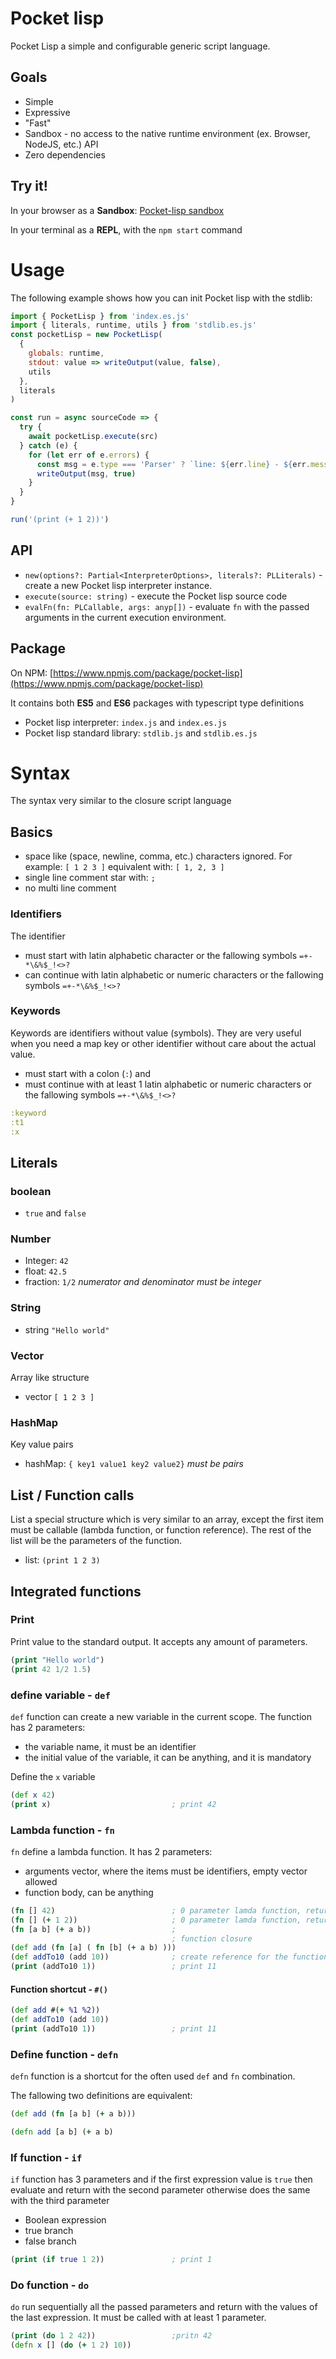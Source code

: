 # Pocket lisp

Pocket Lisp a simple and configurable generic script language.

## Goals

- Simple
- Expressive
- "Fast"
- Sandbox - no access to the native runtime environment (ex. Browser, NodeJS, etc.) API
- Zero dependencies

## Try it!

In your browser as a **Sandbox**: [Pocket-lisp sandbox](https://maxinteger.github.io/pocket-lisp/sandbox.html)

In your terminal as a **REPL**, with the `npm start` command

# Usage

The following example shows how you can init Pocket lisp with the stdlib:

```js
import { PocketLisp } from 'index.es.js'
import { literals, runtime, utils } from 'stdlib.es.js'
const pocketLisp = new PocketLisp(
  {
    globals: runtime,
    stdout: value => writeOutput(value, false),
    utils
  },
  literals
)

const run = async sourceCode => {
  try {
    await pocketLisp.execute(src)
  } catch (e) {
    for (let err of e.errors) {
      const msg = e.type === 'Parser' ? `line: ${err.line} - ${err.message}` : err.message
      writeOutput(msg, true)
    }
  }
}

run('(print (+ 1 2))')
```

## API

- `new(options?: Partial<InterpreterOptions>, literals?: PLLiterals)` - create a new Pocket lisp interpreter instance.
- `execute(source: string)` - execute the Pocket lisp source code
- `evalFn(fn: PLCallable, args: anyp[])` - evaluate `fn` with the passed arguments in the current execution environment.

## Package

On NPM: [https://www.npmjs.com/package/pocket-lisp](https://www.npmjs.com/package/pocket-lisp)

It contains both **ES5** and **ES6** packages with typescript type definitions

- Pocket lisp interpreter: `index.js` and `index.es.js`
- Pocket lisp standard library: `stdlib.js` and `stdlib.es.js`

# Syntax

The syntax very similar to the closure script language

## Basics

- space like (space, newline, comma, etc.) characters ignored.
  For example: `[ 1 2 3 ]` equivalent with: `[ 1, 2, 3 ]`
- single line comment star with: `;`
- no multi line comment

### Identifiers

The identifier

- must start with latin alphabetic character or the fallowing symbols `=+-*\&%$_!<>?`
- can continue with latin alphabetic or numeric characters or the fallowing symbols `=+-*\&%$_!<>?`

### Keywords

Keywords are identifiers without value (symbols). They are very useful when you need a map key or other identifier without care about the actual value.

- must start with a colon (`:`) and
- must continue with at least 1 latin alphabetic or numeric characters or the fallowing symbols `=+-*\&%$_!<>?`

```clojure
:keyword
:t1
:x
```

## Literals

### boolean

- `true` and `false`

### Number

- Integer: `42`
- float: `42.5`
- fraction: `1/2` _numerator and denominator must be integer_

### String

- string `"Hello world"`

### Vector

Array like structure

- vector `[ 1 2 3 ]`

### HashMap

Key value pairs

- hashMap: `{ key1 value1 key2 value2}` _must be pairs_

## List / Function calls

List a special structure which is very similar to an array,
except the first item must be callable (lambda function, or function reference).
The rest of the list will be the parameters of the function.

- list: `(print 1 2 3)`

## Integrated functions

### Print

Print value to the standard output. It accepts any amount of parameters.

```clojure
(print "Hello world")
(print 42 1/2 1.5)
```

### define variable - `def`

`def` function can create a new variable in the current scope.
The function has 2 parameters:

- the variable name, it must be an identifier
- the initial value of the variable, it can be anything, and it is mandatory

Define the `x` variable

```clojure
(def x 42)
(print x)                           ; print 42
```

### Lambda function - `fn`

`fn` define a lambda function. It has 2 parameters:

- arguments vector, where the items must be identifiers, empty vector allowed
- function body, can be anything

```clojure
(fn [] 42)                          ; 0 parameter lamda function, returns with 42
(fn [] (+ 1 2))                     ; 0 parameter lamda function, returns with 3
(fn [a b] (+ a b))                  ;  
                                    ; function closure
(def add (fn [a] ( fn [b] (+ a b) )))
(def addTo10 (add 10))              ; create reference for the function
(print (addTo10 1))                 ; print 11
```

#### Function shortcut - `#()`

```clojure
(def add #(+ %1 %2))
(def addTo10 (add 10))
(print (addTo10 1))                 ; print 11
```

### Define function - `defn`

`defn` function is a shortcut for the often used `def` and `fn` combination.

The fallowing two definitions are equivalent:

```clojure
(def add (fn [a b] (+ a b)))

(defn add [a b] (+ a b)
```

### If function - `if`

`if` function has 3 parameters and if the first expression value is `true` then evaluate and return with the second parameter otherwise does the same with the third parameter

- Boolean expression
- true branch
- false branch

```clojure
(print (if true 1 2))               ; print 1
```

### Do function - `do`

`do` run sequentially all the passed parameters and return with the values of the last expression. It must be called with at least 1 parameter.

```clojure
(print (do 1 2 42))                 ;pritn 42
(defn x [] (do (+ 1 2) 10))
```

